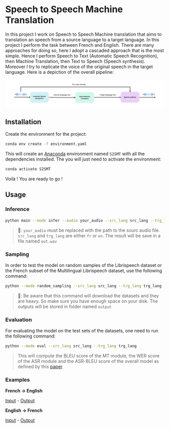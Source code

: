 # Speech to Speech Machine Translation

In this project I work on Speech to Speech Machine translation that aims to translation an speech from a source language to a target language. In this project I perform the task between French and English. There are many approaches for doing so, here I adopt a cascaded approach that is the most simple. Hence I perform Speech to Text (Automatic Speech Recognition), then Machine Translation, then Text to Speech (Speech synthesis). Moreover I try to replicate the voice of the original speech in the target language.
Here is a depiction of the overall pipeline:

![The pipeline](./Pipeline.png)

## Installation
Create the environment for the project:
```bash
conda env create -f environment.yaml
```
This will create an [Anaconda](https://anaconda.org) environment named `S2SMT` with all the dependencies installed. The you will just need to activate the environment:
```bash
conda activate S2SMT
```

Voilà ! You are ready to go !

## Usage

### Inference

```bash
python main --mode infer --audio your_audio --src_lang src_lang --trg_lang trg_lang
```

> 📝: `your_audio` must be replaced with the path to the sourc audio file. `src_lang` and `trg_lang` are either `fr` or `en`.
> The result will be save in a file named `out.wav`

### Sampling
In order to test the model on random samples of the Librispeech dataset or the French subset of the Multilingual Librispeech dataset, use the following command:

```bash
python --mode random_sampling --src_lang src_lang --trg_lang trg_lang --n_samples n_samples
```
> 📝: Be aware that this command will download the datasets and they are heavy. So make sure you have enough space on your disk.
> The outputs will be stored in folder named `output`

### Evaluation
For evaluating the model on the test sets of the datasets, one need to run the following command:

```bash
python --mode eval --src_lang src_lang --trg_lang trg_lang
```
> This will compute the BLEU score of the MT module, the WER score of the ASR module and the ASR-BLEU score of the overall model as defined by this [paper](https://arxiv.org/pdf/2107.05604).
>

### Examples

**French -> English**

[Input](./fr2en_input.wav) - [Output](./fr2en_target.wav)

**English -> French**

[Input](./en2fr_input.wav) - [Output](./en2fr_target.wav)




 

